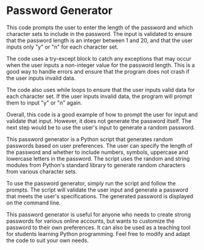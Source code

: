 # Password Generator

This code prompts the user to enter the length of the password and which character sets to include in the password. The input is validated to ensure that the password length is an integer between 1 and 20, and that the user inputs only "y" or "n" for each character set.

The code uses a try-except block to catch any exceptions that may occur when the user inputs a non-integer value for the password length. This is a good way to handle errors and ensure that the program does not crash if the user inputs invalid data.

The code also uses while loops to ensure that the user inputs valid data for each character set. If the user inputs invalid data, the program will prompt them to input "y" or "n" again.

Overall, this code is a good example of how to prompt the user for input and validate that input. However, it does not generate the password itself. The next step would be to use the user's input to generate a random password.

This password generator is a Python script that generates random passwords based on user preferences. The user can specify the length of the password and whether to include numbers, symbols, uppercase and lowercase letters in the password. The script uses the random and string modules from Python's standard library to generate random characters from various character sets.

To use the password generator, simply run the script and follow the prompts. The script will validate the user input and generate a password that meets the user's specifications. The generated password is displayed on the command line.

This password generator is useful for anyone who needs to create strong passwords for various online accounts, but wants to customize the password to their own preferences. It can also be used as a teaching tool for students learning Python programming. Feel free to modify and adapt the code to suit your own needs.
